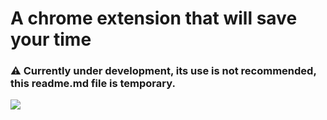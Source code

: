 
# A chrome extension that will save your time
### ⚠️ Currently under development, its use is not recommended, this readme.md file is temporary.
<img src="https://i.imgur.com/94AQDq2.png">
